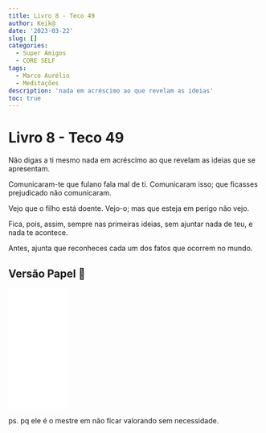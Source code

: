 ```yaml
---
title: Livro 8 - Teco 49
author: Keik@
date: '2023-03-22'
slug: []
categories:
  - Super Amigos
  - CORE SELF
tags:
  - Marco Aurélio
  - Meditações
description: 'nada em acréscimo ao que revelam as ideias'
toc: true
---
```


# Livro 8 - Teco 49 

Não digas a ti mesmo nada em acréscimo ao que revelam as ideias que se apresentam.

Comunicaram-te que fulano fala mal de ti. 
Comunicaram isso; que ficasses prejudicado não comunicaram. 

Vejo que o filho está doente. 
Vejo-o; mas que esteja em perigo não vejo. 

Fica, pois, assim, sempre nas primeiras ideias, sem ajuntar nada de teu, e nada te acontece. 

Antes, ajunta que reconheces cada um dos fatos que ocorrem no mundo.


## Versão Papel :book:
<iframe style="width:120px;height:240px;" marginwidth="0" marginheight="0" scrolling="no" frameborder="0" src="//ws-na.amazon-adsystem.com/widgets/q?ServiceVersion=20070822&OneJS=1&Operation=GetAdHtml&MarketPlace=BR&source=ss&ref=as_ss_li_til&ad_type=product_link&tracking_id=mundodekeika-20&language=pt_BR&marketplace=amazon&region=BR&placement=B092FVY4BB&asins=B092FVY4BB&linkId=37c5ec14221f61f811029aa88b520891&show_border=true&link_opens_in_new_window=true"></iframe>

ps. pq ele é o mestre em não ficar valorando sem necessidade.